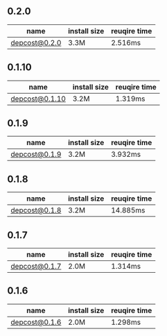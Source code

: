 ## 0.2.0

| name | install size | reuqire time |
| ---  | --- | --- |
| depcost@0.2.0 | 3.3M | 2.516ms |


## 0.1.10

| name | install size | reuqire time |
| ---  | --- | --- |
| depcost@0.1.10 | 3.2M | 1.319ms |


## 0.1.9

| name | install size | reuqire time |
| ---  | --- | --- |
| depcost@0.1.9 | 3.2M | 3.932ms |
    

## 0.1.8

| name | install size | reuqire time |
| ---  | --- | --- |
| depcost@0.1.8 | 3.2M | 14.885ms |


## 0.1.7

| name | install size | reuqire time |
| ---  | --- | --- |
| depcost@0.1.7 | 2.0M | 1.314ms |


## 0.1.6

| name | install size | reuqire time |
| ---  | --- | --- |
| depcost@0.1.6 | 2.0M | 1.298ms |
